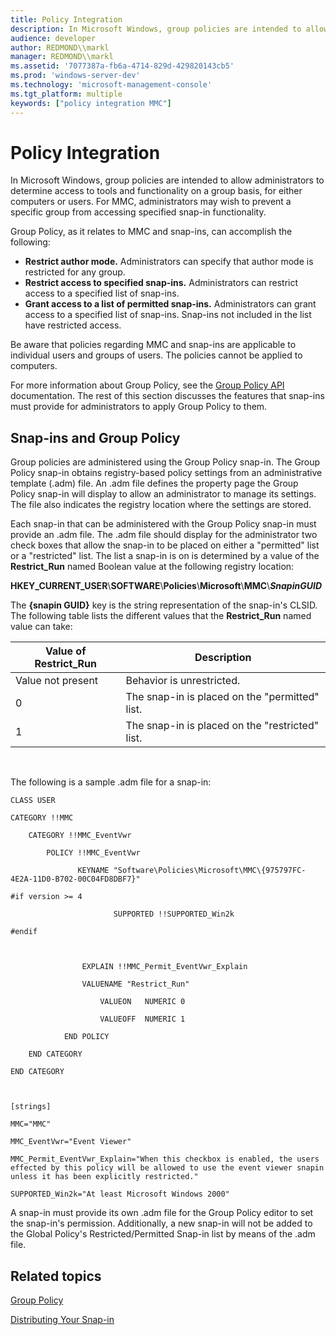 ```yaml
---
title: Policy Integration
description: In Microsoft Windows, group policies are intended to allow administrators to determine access to tools and functionality on a group basis, for either computers or users.
audience: developer
author: REDMOND\\markl
manager: REDMOND\\markl
ms.assetid: '7077387a-fb6a-4714-829d-429820143cb5'
ms.prod: 'windows-server-dev'
ms.technology: 'microsoft-management-console'
ms.tgt_platform: multiple
keywords: ["policy integration MMC"]
---
```


# Policy Integration

In Microsoft Windows, group policies are intended to allow administrators to determine access to tools and functionality on a group basis, for either computers or users. For MMC, administrators may wish to prevent a specific group from accessing specified snap-in functionality.

Group Policy, as it relates to MMC and snap-ins, can accomplish the following:

-   **Restrict author mode.** Administrators can specify that author mode is restricted for any group.
-   **Restrict access to specified snap-ins.** Administrators can restrict access to a specified list of snap-ins.
-   **Grant access to a list of permitted snap-ins.** Administrators can grant access to a specified list of snap-ins. Snap-ins not included in the list have restricted access.

Be aware that policies regarding MMC and snap-ins are applicable to individual users and groups of users. The policies cannot be applied to computers.

For more information about Group Policy, see the [Group Policy API](https://msdn.microsoft.com/library/aa374177) documentation. The rest of this section discusses the features that snap-ins must provide for administrators to apply Group Policy to them.

## Snap-ins and Group Policy

Group policies are administered using the Group Policy snap-in. The Group Policy snap-in obtains registry-based policy settings from an administrative template (.adm) file. An .adm file defines the property page the Group Policy snap-in will display to allow an administrator to manage its settings. The file also indicates the registry location where the settings are stored.

Each snap-in that can be administered with the Group Policy snap-in must provide an .adm file. The .adm file should display for the administrator two check boxes that allow the snap-in to be placed on either a "permitted" list or a "restricted" list. The list a snap-in is on is determined by a value of the **Restrict\_Run** named Boolean value at the following registry location:

**HKEY\_CURRENT\_USER**\\**SOFTWARE**\\**Policies**\\**Microsoft**\\**MMC**\\***SnapinGUID***

The **{snapin GUID}** key is the string representation of the snap-in's CLSID. The following table lists the different values that the **Restrict\_Run** named value can take:



| Value of Restrict\_Run | Description                                     |
|------------------------|-------------------------------------------------|
| Value not present      | Behavior is unrestricted.                       |
| 0                      | The snap-in is placed on the "permitted" list.  |
| 1                      | The snap-in is placed on the "restricted" list. |



 

The following is a sample .adm file for a snap-in:

``` syntax
CLASS USER

CATEGORY !!MMC

    CATEGORY !!MMC_EventVwr

        POLICY !!MMC_EventVwr

               KEYNAME "Software\Policies\Microsoft\MMC\{975797FC-4E2A-11D0-B702-00C04FD8DBF7}"

#if version >= 4

                       SUPPORTED !!SUPPORTED_Win2k

#endif

 

                EXPLAIN !!MMC_Permit_EventVwr_Explain

                VALUENAME "Restrict_Run"

                    VALUEON   NUMERIC 0

                    VALUEOFF  NUMERIC 1          

            END POLICY        

    END CATEGORY

END CATEGORY

 

[strings]

MMC="MMC"

MMC_EventVwr="Event Viewer"

MMC_Permit_EventVwr_Explain="When this checkbox is enabled, the users effected by this policy will be allowed to use the event viewer snapin unless it has been explicitly restricted."

SUPPORTED_Win2k="At least Microsoft Windows 2000"
```

A snap-in must provide its own .adm file for the Group Policy editor to set the snap-in's permission. Additionally, a new snap-in will not be added to the Global Policy's Restricted/Permitted Snap-in list by means of the .adm file.

## Related topics

<dl> <dt>

[Group Policy](https://msdn.microsoft.com/library/aa374177)
</dt> <dt>

[Distributing Your Snap-in](distributing-your-snap-in.md)
</dt> </dl>

 

 




